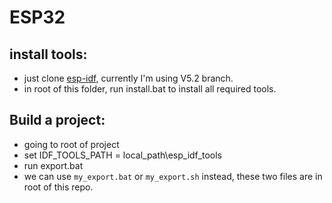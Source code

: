 # ESP32

## install tools:
- just clone [esp-idf](https://github.com/espressif/esp-idf), currently I'm using V5.2 branch.
- in root of this folder, run install.bat to install all required tools.

## Build a project:
- going to root of project
- set IDF_TOOLS_PATH = local_path\esp_idf_tools
- run export.bat
- we can use `my_export.bat` or `my_export.sh` instead, these two files are in root of this repo.

